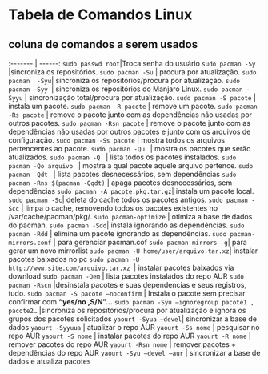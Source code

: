# Tabela de Comandos Linux #
## coluna de comandos a serem usados ## 
:------- | ------:
`sudo passwd root`|Troca senha do usuário
`sudo pacman -Sy` |sincroniza os 
repositórios.
`sudo pacman -Su` | procura por atualização.
`sudo pacman  -Syu`| sincroniza os repositórios/procura por atualização.
`sudo pacman -Syy `| sincroniza os repositórios do Manjaro Linux.
`sudo pacman -Syyu` | sincronização total/procura por atualização.
`sudo pacman -S pacote` | instala um pacote.
`sudo pacman -R pacote` | remove um pacote.
`sudo pacman -Rs pacote` | remove o pacote junto com as dependências não usadas por outros pacotes.
`sudo pacman -Rsn pacote` | remove o pacote junto com as dependências não usadas por outros pacotes e junto com os arquivos de configuração.
`sudo pacman -Ss pacote` | mostra todos os arquivos pertencentes ao pacote.
`sudo pacman -Qu ` | mostra os pacotes que serão atualizados.
`sudo pacman -Q ` | lista todos os pacotes instalados.
`sudo pacman -Qo arquivo ` | mostra a qual pacote aquele arquivo pertence.
`sudo pacman -Qdt ` | lista pacotes desnecessários, sem dependências
`sudo pacman -Rns $(pacman -Qqdt)` | apaga pacotes desnecessários, sem dependências
`sudo pacman -A pacote.pkg.tar.gz`| instala um pacote local.
`sudo pacman -Sc`| deleta do cache todos os pacotes antigos.
`sudo pacman -Scc` | limpa o cache, removendo todos os pacotes existentes no /var/cache/pacman/pkg/.
`sudo pacman-optimize` | otimiza a base de dados do pacman.
`sudo pacman -Sdd`| instala ignorando as dependências.
`sudo pacman -Rdd` | elimina um pacote ignorando as dependências.
`sudo pacman-mirrors.conf` | para gerenciar pacman.cof
`sudo pacman-mirrors -g`| para gerar um novo mirrorlist
`sudo pacman -U home/user/arquivo.tar.xz`| instalar pacotes baixados no pc
`sudo pacman -U http://www.site.com/arquivo.tar.xz `| instalar pacotes baixados via download
`sudo pacman -Qem` | lista pacotes instalados do repo AUR
`sudo pacman -Rscn` |desinstala pacotes e suas dependencias e seus registros, tudo.
`sudo pacman -S pacote –noconfirm` | Instala o pacote sem 
precisar confirmar com **“yes/no ,S/N”…**
`sudo pacman -Syu –ignoregroup pacote1 , pacote2…` |sincroniza os repositórios/procura por atualização e ignora os grupos dos pacotes solicitados
`yaourt -Syua –devel`| sincronizar a base de dados
`yaourt -Syyuua` | atualizar o repo AUR
`yaourt -Ss nome` | pesquisar no repo AUR
`yaourt -S nome` | instalar pacotes do repo AUR
`yaourt -R nome` | remover pacotes do repo AUR
`yaourt -Rsn nome` | remover pacotes + dependências do repo AUR
`yaourt -Syu –devel –aur` | sincronizar a base de dados e atualiza pacotes
